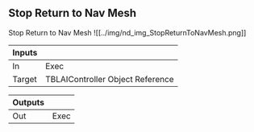 ## Stop Return to Nav Mesh
Stop Return to Nav Mesh
![[../img/nd_img_StopReturnToNavMesh.png]]

|Inputs||
|--|--|
| In | Exec |
| Target | TBLAIController Object Reference |

|Outputs||
|--|--|
| Out | Exec |
